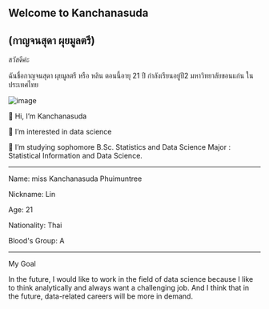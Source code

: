 ## Welcome to Kanchanasuda
## (กาญจนสุดา ผุยมูลตรี)

สวัสดีค่ะ 

ฉันชื่อกาญจนสุดา ผุยมูลตรี หรือ หลิน ตอนนี้อายุ 21 ปี กำลังเรียนอยู่ปี2 มหาวิทยาลัยขอนแก่น ในประเทศไทย

![image](https://user-images.githubusercontent.com/101161411/157314839-9871091a-9ae7-4172-b6ba-c1d14116806b.png)



 👋 Hi, I’m Kanchanasuda
 
 👀 I’m interested in data science 
 
🌱 I’m studying sophomore B.Sc. Statistics and Data Science 
   Major : Statistical Information and Data Science.

-----------------------------------------------

Name: miss Kanchanasuda Phuimuntree

Nickname: Lin 

Age: 21

Nationality: Thai 

Blood's Group: A

------------------------------------------------
My Goal

In the future, I would like to work in the field of data science because I like to think analytically and always want a challenging job. And I think that in the future, data-related careers will be more in demand.




